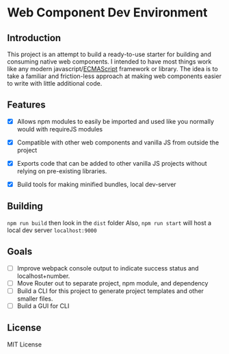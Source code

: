 # Web Component Dev Environment
## Introduction

This project is an attempt to build a ready-to-use starter for building and consuming native web components. 
I intended to have most things work like any modern javascript/[ECMAScript] framework or library. The idea is to take a familiar and friction-less approach at making web components easier to write with little additional code.

## Features
 - [x] Allows npm modules to easily be imported and used like you normally would with requireJS modules
 - [x] Compatible with other web components and vanilla JS from outside the project
 - [x] Exports code that can be added to other vanilla JS projects without relying on pre-existing libraries.
 - [x] Build tools for making minified bundles, local dev-server


## Building
`npm run build` then look in the `dist` folder
Also, `npm run start` will host a local dev server `localhost:9000`


## Goals

 - [ ] Improve webpack console output to indicate success status and localhost+number.
 - [ ] Move Router out to separate project, npm module, and dependency
 - [ ] Build a CLI for this project to generate project templates and other smaller files.
 - [ ] Build a GUI for CLI

## License
MIT License





[ECMAScript]:<[https://en.wikipedia.org/wiki/ECMAScript](https://en.wikipedia.org/wiki/ECMAScript)>

